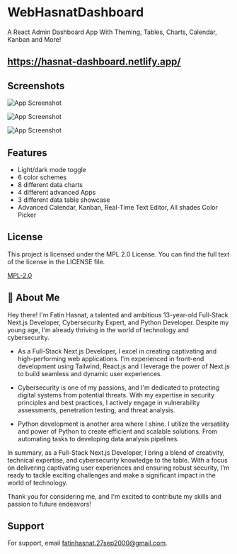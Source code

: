 
# WebHasnatDashboard

A React Admin Dashboard App With Theming, Tables, Charts, Calendar, Kanban and More!


## https://hasnat-dashboard.netlify.app/


## Screenshots

![App Screenshot](https://i.ibb.co/yXd2b0S/hasnat-dashboard-netlify-app.png)

![App Screenshot](https://i.ibb.co/Xs674hb/hasnat-dashboard-netlify-app-1.png)

![App Screenshot](https://i.ibb.co/fGx64fg/hasnat-dashboard-netlify-app-2.png)


## Features

- Light/dark mode toggle
- 6 color schemes
- 8 different data charts
- 4 different advanced Apps
- 3 different data table showcase
- Advanced Calendar, Kanban, Real-Time Text Editor, All shades Color Picker


## License

This project is licensed under the MPL 2.0 License. You can find the full text of the license in the LICENSE file.

[MPL-2.0](https://choosealicense.com/licenses/mit/)


## 🤞 About Me
Hey there! I'm Fatin Hasnat, a talented and ambitious 13-year-old Full-Stack Next.js Developer, Cybersecurity Expert, and Python Developer. Despite my young age, I'm already thriving in the world of technology and cybersecurity.

- As a Full-Stack Next.js Developer, I excel in creating captivating and high-performing web applications. I'm experienced in front-end development using Tailwind, React.js and I leverage the power of Next.js to build seamless and dynamic user experiences.

- Cybersecurity is one of my passions, and I'm dedicated to protecting digital systems from potential threats. With my expertise in security principles and best practices, I actively engage in vulnerability assessments, penetration testing, and threat analysis.

- Python development is another area where I shine. I utilize the versatility and power of Python to create efficient and scalable solutions. From automating tasks to developing data analysis pipelines.

In summary, as a Full-Stack Next.js Developer, I bring a blend of creativity, technical expertise, and cybersecurity knowledge to the table. With a focus on delivering captivating user experiences and ensuring robust security, I'm ready to tackle exciting challenges and make a significant impact in the world of technology.

Thank you for considering me, and I'm excited to contribute my skills and passion to future endeavors!


## Support

For support, email fatinhasnat.27sep2000@gmail.com.

